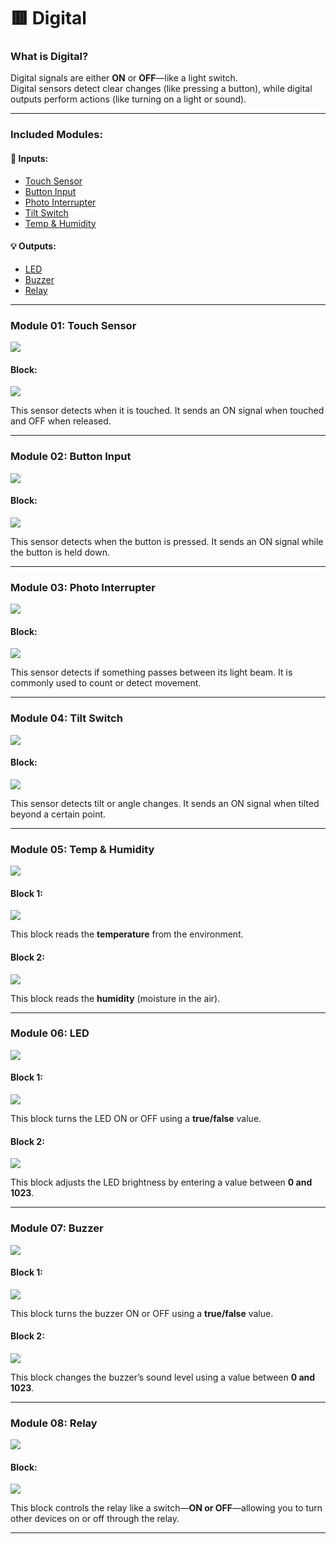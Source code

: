 # 🟥 Digital

### What is Digital?

Digital signals are either **ON** or **OFF**—like a light switch.  
Digital sensors detect clear changes (like pressing a button), while digital outputs perform actions (like turning on a light or sound).

---

### Included Modules:

#### 🔌 Inputs:
- [Touch Sensor](#module-01-touch-sensor)  
- [Button Input](#module-02-button-input)  
- [Photo Interrupter](#module-03-photo-interrupter)  
- [Tilt Switch](#module-04-tilt-switch)  
- [Temp & Humidity](#module-05-temp--humidity)

#### 💡 Outputs:
- [LED](#module-06-led)  
- [Buzzer](#module-07-buzzer)  
- [Relay](#module-08-relay)  

---

### Module 01: Touch Sensor

![](../Images/14.png)

#### Block:

![](../Images/25.png)

This sensor detects when it is touched. It sends an ON signal when touched and OFF when released.

---

### Module 02: Button Input

![](../Images/20.png)

#### Block:

![](../Images/21.png)

This sensor detects when the button is pressed. It sends an ON signal while the button is held down.

---

### Module 03: Photo Interrupter

![](../Images/34.png)

#### Block:

![](../Images/23.png)

This sensor detects if something passes between its light beam. It is commonly used to count or detect movement.

---

### Module 04: Tilt Switch

![](../Images/16.png)

#### Block:

![](../Images/24.png)

This sensor detects tilt or angle changes. It sends an ON signal when tilted beyond a certain point.

---

### Module 05: Temp & Humidity

![](../Images/15.png)

#### Block 1:

![](../Images/26.png)

This block reads the **temperature** from the environment.

#### Block 2:

![](../Images/27.png)

This block reads the **humidity** (moisture in the air).

---

### Module 06: LED

![](../Images/17.png)

#### Block 1:

![](../Images/29.png)

This block turns the LED ON or OFF using a **true/false** value.

#### Block 2:

![](../Images/32.png)

This block adjusts the LED brightness by entering a value between **0 and 1023**.

---

### Module 07: Buzzer

![](../Images/18.png)

#### Block 1:

![](../Images/28.png)

This block turns the buzzer ON or OFF using a **true/false** value.

#### Block 2:

![](../Images/31.png)

This block changes the buzzer’s sound level using a value between **0 and 1023**.

---

### Module 08: Relay

![](../Images/33.png)

#### Block:

![](../Images/30.png)

This block controls the relay like a switch—**ON or OFF**—allowing you to turn other devices on or off through the relay.

---
